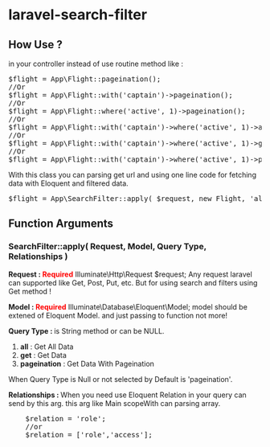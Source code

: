 # laravel-search-filter

<h2>How Use ?</h2>
<p>in your controller instead of use routine method like :</p>
<pre>
$flight = App\Flight::pageination();
//Or
$flight = App\Flight::with('captain')->pageination();
//Or
$flight = App\Flight::where('active', 1)->pageination();
//Or
$flight = App\Flight::with('captain')->where('active', 1)->all();
//Or
$flight = App\Flight::with('captain')->where('active', 1)->get();
//Or
$flight = App\Flight::with('captain')->where('active', 1)->pageination();
</pre>
<p>
With this class you can parsing get url and using one line code for fetching data with Eloquent and filtered data.
</p>
<pre>
$flight = App\SearchFilter::apply( $request, new Flight, 'all', 'captain' );
</pre>

<h2>Function Arguments</h2>
<h3>SearchFilter::apply( Request, Model, Query Type, Relationships )</h3>
<p>
  <strong>Request : <font color="red">Required</font></strong>
  Illuminate\Http\Request $request;
  Any request laravel can supported like Get, Post, Put, etc.
  But for using search and filters using Get method !
</p>
<p>
  <strong>Model : <font color="red">Required</font></strong>
  Illuminate\Database\Eloquent\Model;
  model should be extened of Eloquent Model. and just passing to function not more!
</p>
<p>
  <strong>Query Type : </strong>
  is String method or can be NULL.
  <ol>
    <li> <b>all</b> : Get All Data</li>
    <li> <b>get</b> : Get Data</li>
    <li> <b>pageination</b> : Get Data With Pageination</li>
  </ol>
  When Query Type is Null or not selected by Default is 'pageination'.
</p>
<p>
  <strong>Relationships : </strong>
  When you need use Eloquent Relation in your query can send by this arg.
  this arg like Main scopeWith can parsing array.
  <pre>
    $relation = 'role';
    //or
    $relation = ['role','access'];
  </pre>
</p>
